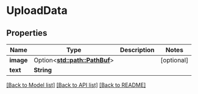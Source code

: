 # UploadData

## Properties

Name | Type | Description | Notes
------------ | ------------- | ------------- | -------------
**image** | Option<[**std::path::PathBuf**](std::path::PathBuf.md)> |  | [optional]
**text** | **String** |  | 

[[Back to Model list]](../README.md#documentation-for-models) [[Back to API list]](../README.md#documentation-for-api-endpoints) [[Back to README]](../README.md)


